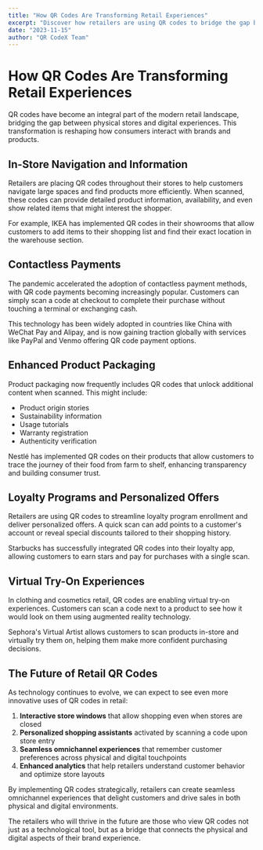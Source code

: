 ```yaml
---
title: "How QR Codes Are Transforming Retail Experiences"
excerpt: "Discover how retailers are using QR codes to bridge the gap between online and offline shopping experiences."
date: "2023-11-15"
author: "QR CodeX Team"
---
```


# How QR Codes Are Transforming Retail Experiences

QR codes have become an integral part of the modern retail landscape, bridging the gap between physical stores and digital experiences. This transformation is reshaping how consumers interact with brands and products.

## In-Store Navigation and Information

Retailers are placing QR codes throughout their stores to help customers navigate large spaces and find products more efficiently. When scanned, these codes can provide detailed product information, availability, and even show related items that might interest the shopper.

For example, IKEA has implemented QR codes in their showrooms that allow customers to add items to their shopping list and find their exact location in the warehouse section.

## Contactless Payments

The pandemic accelerated the adoption of contactless payment methods, with QR code payments becoming increasingly popular. Customers can simply scan a code at checkout to complete their purchase without touching a terminal or exchanging cash.

This technology has been widely adopted in countries like China with WeChat Pay and Alipay, and is now gaining traction globally with services like PayPal and Venmo offering QR code payment options.

## Enhanced Product Packaging

Product packaging now frequently includes QR codes that unlock additional content when scanned. This might include:

- Product origin stories
- Sustainability information
- Usage tutorials
- Warranty registration
- Authenticity verification

Nestlé has implemented QR codes on their products that allow customers to trace the journey of their food from farm to shelf, enhancing transparency and building consumer trust.

## Loyalty Programs and Personalized Offers

Retailers are using QR codes to streamline loyalty program enrollment and deliver personalized offers. A quick scan can add points to a customer's account or reveal special discounts tailored to their shopping history.

Starbucks has successfully integrated QR codes into their loyalty app, allowing customers to earn stars and pay for purchases with a single scan.

## Virtual Try-On Experiences

In clothing and cosmetics retail, QR codes are enabling virtual try-on experiences. Customers can scan a code next to a product to see how it would look on them using augmented reality technology.

Sephora's Virtual Artist allows customers to scan products in-store and virtually try them on, helping them make more confident purchasing decisions.

## The Future of Retail QR Codes

As technology continues to evolve, we can expect to see even more innovative uses of QR codes in retail:

1. **Interactive store windows** that allow shopping even when stores are closed
2. **Personalized shopping assistants** activated by scanning a code upon store entry
3. **Seamless omnichannel experiences** that remember customer preferences across physical and digital touchpoints
4. **Enhanced analytics** that help retailers understand customer behavior and optimize store layouts

By implementing QR codes strategically, retailers can create seamless omnichannel experiences that delight customers and drive sales in both physical and digital environments.

The retailers who will thrive in the future are those who view QR codes not just as a technological tool, but as a bridge that connects the physical and digital aspects of their brand experience.

